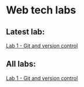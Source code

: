 # Web tech labs

## Latest lab:
[Lab 1 - Git and version control](https://github.com/ioanaandreeab/webtech_labs_2022/tree/main/lab1)

## All labs:
[Lab 1 - Git and version control](https://github.com/ioanaandreeab/webtech_labs_2022/tree/main/lab1)